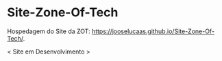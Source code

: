 # Site-Zone-Of-Tech
Hospedagem do Site da ZOT:
https://jooselucaas.github.io/Site-Zone-Of-Tech/.

< Site em Desenvolvimento >
